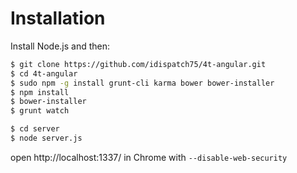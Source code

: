 # Installation

Install Node.js and then:

```sh
$ git clone https://github.com/idispatch75/4t-angular.git
$ cd 4t-angular
$ sudo npm -g install grunt-cli karma bower bower-installer
$ npm install
$ bower-installer
$ grunt watch
```

```sh
$ cd server
$ node server.js
```
open http://localhost:1337/ in Chrome with `--disable-web-security`
